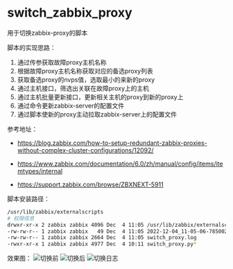 # switch_zabbix_proxy
用于切换zabbix-proxy的脚本


脚本的实现思路：

1. 通过传参获取故障proxy主机名称
2. 根据故障proxy主机名称获取对应的备选proxy列表
3. 获取备选proxy的nvps值，选取最小的来新的proxy
4. 通过主机接口，筛选出关联在故障proxy上的主机
5. 通过主机批量更新接口，更新相关主机的proxy到新的proxy上
6. 通过命令更新zabbix-server的配置文件
7. 通过脚本使新的proxy主动拉取zabbix-server上的配置文件

参考地址：

- https://blog.zabbix.com/how-to-setup-redundant-zabbix-proxies-without-complex-cluster-configurations/12092/

- https://www.zabbix.com/documentation/6.0/zh/manual/config/items/itemtypes/internal

- https://support.zabbix.com/browse/ZBXNEXT-5911

脚本安装路径：
```bash
/usr/lib/zabbix/externalscripts
# 权限信息
drwxr-xr-x 2 zabbix zabbix 4096 Dec  4 11:05 /usr/lib/zabbix/externalscripts/
-rw-rw-r-- 1 zabbix zabbix   49 Dec  4 11:05 2022-12-04_11-05-06-785002-host.txt
-rw-rw-r-- 1 zabbix zabbix 2664 Dec  4 11:05 switch_proxy.log
-rwxr-xr-x 1 zabbix zabbix 4977 Dec  4 10:11 switch_proxy.py*
```

效果图：
![切换前](./images/image-20221204190343666.png)
![切换后](./images/image-20221204190655246.png)
![切换日志](./images/image-20221204191005846.png)



